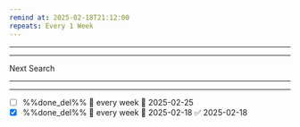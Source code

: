 ```yaml
---
remind at: 2025-02-18T21:12:00
repeats: Every 1 Week
---
```

---


---
Next Search

---
---
- [ ] %%done_del%% 🔁 every week 📅 2025-02-25
- [x] %%done_del%% 🔁 every week 📅 2025-02-18 ✅ 2025-02-18